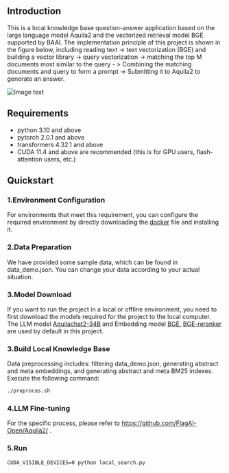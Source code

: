 

## Introduction
This is a local knowledge base question-answer application based on the large language model Aquila2 and the vectorized retrieval model BGE supported by BAAI. The implementation principle of this project is shown in the figure below, including reading text -> text vectorization (BGE) and building a vector library -> query vectorization -> matching the top M documents most similar to the query - > Combining the matching documents and query to form a prompt -> Submitting it to Aquila2 to generate an answer.

![Image text](https://github.com/zll1995-nlp/Aquila2/blob/main/examples/Aquila_BGE_langchain/images/pic_2_EN.png)



## Requirements

* python 3.10 and above
* pytorch 2.0.1 and above
* transformers 4.32.1 and above
* CUDA 11.4 and above are recommended (this is for GPU users, flash-attention users, etc.)

## Quickstart

### 1.Environment Configuration

For environments that meet this requirement, you can configure the required environment by directly downloading the [docker](https://model.baai.ac.cn/model-detail/220119) file and installing it.

### 2.Data Preparation

We have provided some sample data, which can be found in data_demo.json. You can change your data according to your actual situation.

### 3.Model Download

If you want to run the project in a local or offline environment, you need to first download the models required for the project to the local computer. The LLM model [Aquilachat2-34B](https://model.baai.ac.cn/models) and Embedding model [BGE](https://huggingface.co/BAAI/bge-large-en), [BGE-reranker](https://huggingface.co/BAAI/bge-reranker-large) are used by default in this project.

### 3.Build Local Knowledge Base

Data preprocessing includes: filtering data_demo.json, generating abstract and meta embeddings, and generating abstract and meta BM25 indexes. Execute the following command:

```bash
./preproces.sh
```

### 4.LLM Fine-tuning

For the specific process, please refer to https://github.com/FlagAI-Open/Aquila2/ .

### 5.Run

```
CUDA_VISIBLE_DEVICES=0 python local_search.py
```
